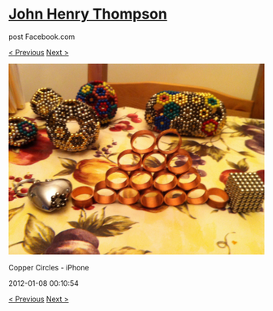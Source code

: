 # [John Henry Thompson](../README.md)
post Facebook.com

[< Previous](2012-01-08-3.md) [Next >](2012-01-01-1.md)

[![](../media/2012-01-08/Copper-Circles-iPhone-3.jpg)](../README.md)

Copper Circles - iPhone

2012-01-08 00:10:54

[< Previous](2012-01-08-3.md) [Next >](2012-01-01-1.md)